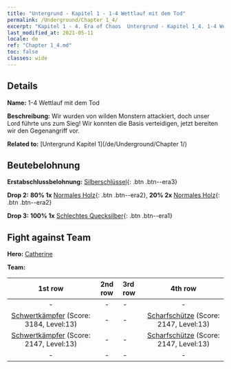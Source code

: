```yaml
---
title: "Untergrund - Kapitel 1 - 1-4 Wettlauf mit dem Tod"
permalink: /Underground/Chapter 1_4/
excerpt: "Kapitel 1 - 4. Era of Chaos  Untergrund - Kapitel 1_4. 1-4 Wettlauf mit dem Tod"
last_modified_at: 2021-05-11
locale: de
ref: "Chapter 1_4.md"
toc: false
classes: wide
---
```


## Details

 **Name:** 1-4 Wettlauf mit dem Tod

 **Beschreibung:** Wir wurden von wilden Monstern attackiert, doch unser Lord führte uns zum Sieg! Wir konnten die Basis verteidigen, jetzt bereiten wir den Gegenangriff vor.

 **Related to:** [Untergrund Kapitel 1](/de/Underground/Chapter 1/)

## Beutebelohnung

 **Erstabschlussbelohnung:** [Silberschlüssel](/ItemsDE/con_693/){: .btn .btn--era3}

 **Drop 2:** **80% 1x** [Normales Holz](/ItemsDE/mat_7/){: .btn .btn--era2}, **20% 2x** [Normales Holz](/ItemsDE/mat_7/){: .btn .btn--era2}

 **Drop 3:** **100% 1x** [Schlechtes Quecksilber](/ItemsDE/mat_2/){: .btn .btn--era1}


## Fight against Team
 **Hero:** [Catherine](/de/heroes/Catherine/)

 **Team:**


  | 1st row | 2nd row | 3rd row | 4th row |
  |:----:|:----:|:----|:----:|
  | - | - | - | - |
  | [Schwertkämpfer](/de/units/Swordsman/) (Score: 3184, Level:13)  | - | - | [Scharfschütze](/de/units/Marksman/) (Score: 2147, Level:13)  |
  | [Schwertkämpfer](/de/units/Swordsman/) (Score: 2147, Level:13)  | - | - | [Scharfschütze](/de/units/Marksman/) (Score: 2147, Level:13)  |
  | - | - | - | - |


